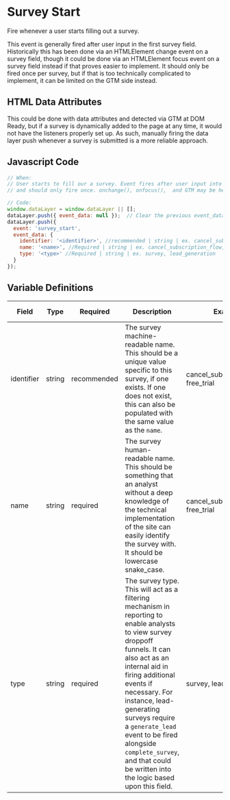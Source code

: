 # Survey Start

Fire whenever a user starts filling out a survey. 

This event is generally fired after user input in the first survey field. Historically this has been done via an HTMLElement change event on a survey field, though it could be done via an HTMLElement focus event on a survey field instead if that proves easier to implement. It should only be fired once per survey, but if that is too technically complicated to implement, it can be limited on the GTM side instead.

## HTML Data Attributes

This could be done with data attributes and detected via GTM at DOM Ready, but if a survey is dynamically added to the page at any time, it would not have the listeners properly set up. As such, manually firing the data layer push whenever a survey is submitted is a more reliable approach.

## Javascript Code

```js
// When:
// User starts to fill our a survey. Event fires after user input into the first form field 
// and should only fire once. onchange(), onfocus(),  and GTM may be helpful.

// Code:
window.dataLayer = window.dataLayer || [];
dataLayer.push({ event_data: null });  // Clear the previous event_data object.
dataLayer.push({
  event: 'survey_start',
  event_data: {
    identifier: '<identifier>', //recommended | string | ex. cancel_subscription_flow, free_trial
    name: '<name>', //Required | string | ex. cancel_subscription_flow, free_trial
    type: '<type>' //Required | string | ex. survey, lead_generation
  }
});
```

## Variable Definitions

|Field|Type|Required|Description|Example|Pattern|Min Length|Max Length|Minimum|Maximum|Multiple Of|
| --- | --- | --- | --- | --- | --- | --- | --- | --- | --- | --- |
|identifier|string|recommended|The survey machine-readable name. This should be a unique value specific to this survey, if one exists. If one does not exist, this can also be populated with the same value as the `name`.|cancel_subscription_flow, free_trial|
|name|string|required|The survey human-readable name. This should be something that an analyst without a deep knowledge of the technical implementation of the site can easily identify the survey with. It should be lowercase snake_case.|cancel_subscription_flow, free_trial|
|type|string|required|The survey type. This will act as a filtering mechanism in reporting to enable analysts to view survey droppoff funnels. It can also act as an internal aid in firing additional events if necessary. For instance, lead-generating surveys require a `generate_lead` event to be fired alongside `complete_survey`, and that could be written into the logic based upon this field.|survey, lead_generation|
